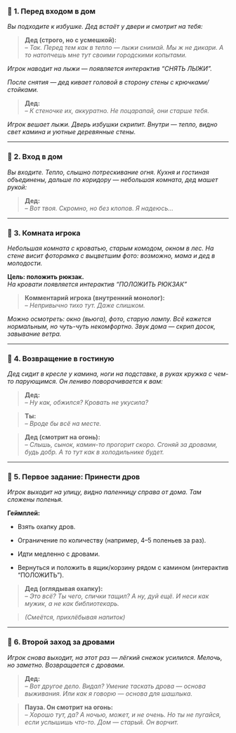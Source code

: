 ### 📍 **1. Перед входом в дом**

_Вы подходите к избушке. Дед встаёт у двери и смотрит на тебя:_

> **Дед (строго, но с усмешкой):**  
> _– Так. Перед тем как в тепло — лыжи снимай. Мы ж не дикари. А то натопчешь мне тут своими городскими копытами._

_Игрок наводит на лыжи — появляется интерактив “СНЯТЬ ЛЫЖИ”._

_После снятия — дед кивает головой в сторону стены с крючками/стойками._

> **Дед:**  
> _– К стеночке их, аккуратно. Не поцарапай, они старше тебя._

_Игрок вешает лыжи. Дверь избушки скрипит. Внутри — тепло, видно свет камина и уютные деревянные стены._

---

### 📍 **2. Вход в дом**

_Вы входите. Тепло, слышно потрескивание огня. Кухня и гостиная объединены, дальше по коридору — небольшая комната, дед машет рукой:_

> **Дед:**  
> _– Вот твоя. Скромно, но без клопов. Я надеюсь…_

---

### 📍 **3. Комната игрока**

_Небольшая комната с кроватью, старым комодом, окном в лес. На стене висит фоторамка с выцветшим фото: возможно, мама и дед в молодости._

**Цель: положить рюкзак.**  
_На кровати появляется интерактив “ПОЛОЖИТЬ РЮКЗАК”_

> **Комментарий игрока (внутренний монолог):**  
> _– Непривычно тихо тут. Даже слишком._

_Можно осмотреть: окно (вьюга), фото, старую лампу. Всё кажется нормальным, но чуть-чуть некомфортно. Звук дома — скрип досок, завывание ветра._

---

### 📍 **4. Возвращение в гостиную**

_Дед сидит в кресле у камина, ноги на подставке, в руках кружка с чем-то парующимся. Он лениво поворачивается к вам:_

> **Дед:**  
> _– Ну как, обжился? Кровать не укусила?_

> **Ты:**  
> _– Вроде бы всё на месте._

> **Дед (смотрит на огонь):**  
> _– Слышь, сынок, камин-то прогорит скоро. Сгоняй за дровами, будь добр. А то тут как в холодильнике будет._

---

### 📍 **5. Первое задание: Принести дров**

_Игрок выходит на улицу, видно паленницу справа от дома. Там сложены поленья._

**Геймплей:**

- Взять охапку дров.
    
- Ограничение по количеству (например, 4–5 поленьев за раз).
    
- Идти медленно с дровами.
    
- Вернуться и положить в ящик/корзину рядом с камином (интерактив “ПОЛОЖИТЬ”).
    

> **Дед (оглядывая охапку):**  
> _– Это всё? Ты чего, спички тащил? А ну, дуй ещё. И неси как мужик, а не как библиотекарь._

> _(Смеётся, прихлёбывая напиток)_

---

### 📍 **6. Второй заход за дровами**

_Игрок снова выходит, на этот раз — лёгкий снежок усилился. Мелочь, но заметно. Возвращается с дровами._

> **Дед:**  
> _– Вот другое дело. Видал? Умение таскать дрова — основа выживания. Или как я говорю — основа для шашлыка._

> **Пауза. Он смотрит на огонь:**  
> _– Хорошо тут, да? А ночью, может, и не очень. Но ты не пугайся, если услышишь что-то. Дом — старый. Он ворчит._